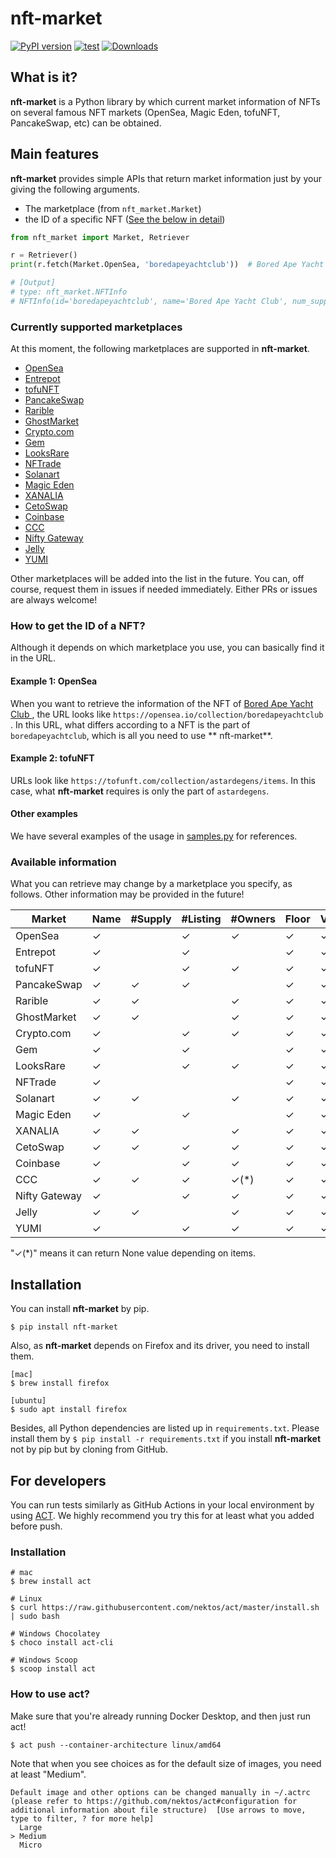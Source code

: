 # nft-market

[![PyPI version](https://badge.fury.io/py/nft-market.svg)](https://badge.fury.io/py/nft-market)
[![test](https://github.com/ukaznil/nft-market/actions/workflows/pytest.yml/badge.svg?branch=master)](https://github.com/ukaznil/nft-market/actions/workflows/pytest.yml)
[![Downloads](https://pepy.tech/badge/nft-market)](https://pepy.tech/project/nft-market)

## What is it?

**nft-market** is a Python library by which current market information of NFTs on several famous NFT markets (OpenSea,
Magic Eden, tofuNFT, PancakeSwap, etc) can be obtained.

## Main features

**nft-market** provides simple APIs that return market information just by your giving the following arguments.

- The marketplace (from `nft_market.Market`)
- the ID of a specific NFT ([See the below in detail](https://github.com/ukaznil/nft-market#how-to-get-the-id-of-a-nft))

```python
from nft_market import Market, Retriever

r = Retriever()
print(r.fetch(Market.OpenSea, 'boredapeyachtclub'))  # Bored Ape Yacht Club

# [Output]
# type: nft_market.NFTInfo
# NFTInfo(id='boredapeyachtclub', name='Bored Ape Yacht Club', num_supply=None, num_listing=10000, num_owners=6400, floor=111.0, volume=487600.0)
```

### Currently supported marketplaces

At this moment, the following marketplaces are supported in **nft-market**.

- [OpenSea](https://opensea.io/)
- [Entrepot](https://entrepot.app/)
- [tofuNFT](https://tofunft.com/)
- [PancakeSwap](https://pancakeswap.finance/nfts/)
- [Rarible](https://rarible.com/)
- [GhostMarket](https://ghostmarket.io/)
- [Crypto.com](https://crypto.com/nft/)
- [Gem](https://www.gem.xyz/)
- [LooksRare](https://looksrare.org/)
- [NFTrade](https://nftrade.com/)
- [Solanart](https://solanart.io/)
- [Magic Eden](https://magiceden.io/)
- [XANALIA](https://www.xanalia.com/)
- [CetoSwap](https://7pnex-saaaa-aaaai-qbhwa-cai.raw.ic0.app/)
- [Coinbase](https://nft.coinbase.com/)
- [CCC](https://skeh5-daaaa-aaaai-aar4q-cai.raw.ic0.app/)
- [Nifty Gateway](https://niftygateway.com/)
- [Jelly](https://jelly.xyz/)
- [YUMI](https://tppkg-ziaaa-aaaal-qatrq-cai.raw.ic0.app/)

Other marketplaces will be added into the list in the future. You can, off course, request them in issues if needed
immediately. Either PRs or issues are always welcome!

### How to get the ID of a NFT?

Although it depends on which marketplace you use, you can basically find it in the URL.

#### Example 1: OpenSea

When you want to retrieve the information of the NFT of [Bored Ape Yacht Club
](https://opensea.io/collection/boredapeyachtclub), the URL looks like `https://opensea.io/collection/boredapeyachtclub`
. In this URL, what differs according to a NFT is the part of `boredapeyachtclub`, which is all you need to use **
nft-market**.

#### Example 2: tofuNFT

URLs look like `https://tofunft.com/collection/astardegens/items`. In this case, what **nft-market** requires is only
the part of `astardegens`.

#### Other examples

We have several examples of the usage in [samples.py](https://github.com/ukaznil/nft-market/blob/master/samples.py) for
references.

### Available information

What you can retrieve may change by a marketplace you specify, as follows.
Other information may be provided in the future!

| Market        | Name    | #Supply | #Listing | #Owners    | Floor   | Volume  |
|---------------|---------|---------|----------|------------|---------|---------|
| OpenSea       | &check; |         | &check;  | &check;    | &check; | &check; |
| Entrepot      | &check; |         | &check;  |            | &check; | &check; |
| tofuNFT       | &check; |         | &check;  | &check;    | &check; | &check; |
| PancakeSwap   | &check; | &check; | &check;  |            | &check; | &check; |
| Rarible       | &check; | &check; |          | &check;    | &check; | &check; |
| GhostMarket   | &check; | &check; |          | &check;    | &check; | &check; |
| Crypto.com    | &check; |         | &check;  | &check;    | &check; | &check; |
| Gem           | &check; |         | &check;  |            | &check; | &check; |
| LooksRare     | &check; |         | &check;  | &check;    | &check; | &check; |
| NFTrade       | &check; |         |          |            | &check; | &check; |
| Solanart      | &check; | &check; |          | &check;    | &check; | &check; |
| Magic Eden    | &check; |         | &check;  |            | &check; | &check; |
| XANALIA       | &check; | &check; |          | &check;    | &check; | &check; | 
| CetoSwap      | &check; | &check; | &check;  | &check;    | &check; | &check; | 
| Coinbase      | &check; |         | &check;  | &check;    | &check; | &check; |
| CCC           | &check; | &check; | &check;  | &check;(*) | &check; | &check; |
| Nifty Gateway | &check; |         | &check;  | &check;    | &check; | &check; |
| Jelly         | &check; | &check; |          | &check;    | &check; | &check; |
| YUMI          | &check; |         | &check;  | &check;    | &check; | &check; |  

"&check;(*)" means it can return None value depending on items.

## Installation

You can install **nft-market** by pip.

```shell
$ pip install nft-market
```

Also, as **nft-market** depends on Firefox and its driver, you need to install them.

```shell
[mac]
$ brew install firefox

[ubuntu]
$ sudo apt install firefox
```

Besides, all Python dependencies are listed up in `requirements.txt`. Please install them
by `$ pip install -r requirements.txt` if you install **nft-market** not by pip but by cloning from GitHub.

## For developers

You can run tests similarly as GitHub Actions in your local environment by using [ACT](https://github.com/nektos/act).
We highly recommend you try this for at least what you added before push.

### Installation

```shell
# mac
$ brew install act

# Linux
$ curl https://raw.githubusercontent.com/nektos/act/master/install.sh | sudo bash

# Windows Chocolatey
$ choco install act-cli

# Windows Scoop
$ scoop install act
```

### How to use act?

Make sure that you're already running Docker Desktop, and then just run act!

```shell
$ act push --container-architecture linux/amd64
```

Note that when you see choices as for the default size of images, you need at least "Medium".

```shell
Default image and other options can be changed manually in ~/.actrc (please refer to https://github.com/nektos/act#configuration for additional information about file structure)  [Use arrows to move, type to filter, ? for more help]
  Large
> Medium
  Micro
```